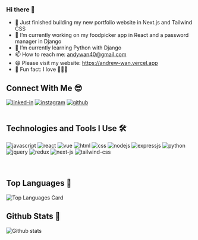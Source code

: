### Hi there 👋
- 👀 Just finished building my new portfolio website in Next.js and Tailwind CSS
- 🔭 I’m currently working on my foodpicker app in React and a password manager in Django
- 🌱 I’m currently learning Python with Django
- 📫 How to reach me: andywan40@gmail.com
- 😄 Please visit my website: https://andrew-wan.vercel.app
- 🤩 Fun fact: I love 🐶🦔🐢

## Connect With Me 😎
[<img alt="linked-in" src="https://img.shields.io/badge/linkedin-%230077B5.svg?&style=plastic&logo=linkedin&logoColor=white" />](https://www.linkedin.com/in/and-wan)
[<img alt="instagram" src="https://img.shields.io/badge/instagram-%23E4405F.svg?style=plastic&logo=Instagram&logoColor=white" />](https://www.instagram.com/and__wan)
[<img alt="github" src="https://img.shields.io/badge/GitHub-100000?style=plastic&logo=github&logoColor=white" />](https://www.github.com/andywan40)
<br>
<br>

## Technologies and Tools I Use 🛠
<img alt="javascript" src="https://img.shields.io/badge/javascript-%23323330.svg?style=plastic&logo=Javascript&logoColor=%23F7DF1E" />
<img alt="react" src="https://img.shields.io/badge/react%20-%2320232a.svg?&style=plastic&logo=React&logoColor=%2361DAFB" />
<img alt="vue" src="https://img.shields.io/badge/Vue.js-35495E?style=plastic&logo=Vuedotjs&logoColor=4FC08D" />
<img alt="html" src="https://img.shields.io/badge/HTML5-E34F26?style=plastic&logo=Html5&logoColor=white" />
<img alt="css" src="https://img.shields.io/badge/css3-%231572B6.svg?style=plastic&logo=Css3&logoColor=white" />
<img alt="nodejs" src="https://img.shields.io/badge/node.js%20-%2343853D.svg?&style=plastic&logo=node.js&logoColor=white" />
<img alt="expressjs" src="https://img.shields.io/badge/express.js-%23404d59.svg?style=plastic&logo=express&logoColor=%2361DAFB" />
<img alt="python" src="https://img.shields.io/badge/python-%2314354C.svg?style=plastic&logo=python&logoColor=white" />
<img alt="jquery" src="https://img.shields.io/badge/jquery-%230769AD.svg?style=plastic&logo=jquery&logoColor=white" />
<img alt="redux" src="https://img.shields.io/badge/redux-%23593d88.svg?style=plastic&logo=redux&logoColor=white" />
<img alt="next-js" src="https://img.shields.io/badge/next.js-000000?style=plastic&logo=nextdotjs&logoColor=white" />
<img alt="tailwind-css" src="https://img.shields.io/badge/Tailwind_CSS-38B2AC?style=plastic&logo=tailwind-css&logoColor=white" />
<br>
<br>
<br>

## Top Languages 🚀
![Top Languages Card](https://github-readme-stats.vercel.app/api/top-langs/?username=andywan40&layout=compact)
<br>

## Github Stats 🎈
![Github stats](https://github-readme-stats.vercel.app/api?username=andywan40&theme=highcontrast&show_icons=true&count_private=true)
<br>


<!-- [![Repo name](https://github-readme-stats.vercel.app/api/pin/?username=andywan40&repo=WannaBuy&show_owner=true)](https://github.com/andywan40/WannaBuy)
[![Repo name](https://github-readme-stats.vercel.app/api/pin/?username=andywan40&repo=react-personal-website&show_owner=true)](https://github.com/andywan40/react-personal-website)
[![Repo name](https://github-readme-stats.vercel.app/api/pin/?username=andywan40&repo=react-personal-website-backend&show_owner=true)](https://github.com/andywan40/react-personal-website-backend)
[![Repo name](https://github-readme-stats.vercel.app/api/pin/?username=andywan40&repo=react-foodpicker-app&show_owner=true)](https://github.com/andywan40/react-foodpicker-app)
[![Repo name](https://github-readme-stats.vercel.app/api/pin/?username=andywan40&repo=react-foodpicker-app-backend&show_owner=true)](https://github.com/andywan40/react-foodpicker-app-backend) -->

<!--
**andywan40/andywan40** is a ✨ _special_ ✨ repository because its `README.md` (this file) appears on your GitHub profile.

Here are some ideas to get you started:

- 🔭 I’m currently working on ...
- 🌱 I’m currently learning ...
- 👯 I’m looking to collaborate on ...
- 🤔 I’m looking for help with ...
- 💬 Ask me about ...
- 📫 How to reach me: ...
- 😄 Pronouns: ...
- ⚡ Fun fact: ...
-->
